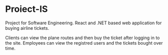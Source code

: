 # Proiect-IS
Project for Software Engineering. 
React and .NET based web application for buying airline tickets.

Clients can view the plane routes and then buy the ticket after logging in to the site. Employees can view the registred users 
and the tickets bought over time.


